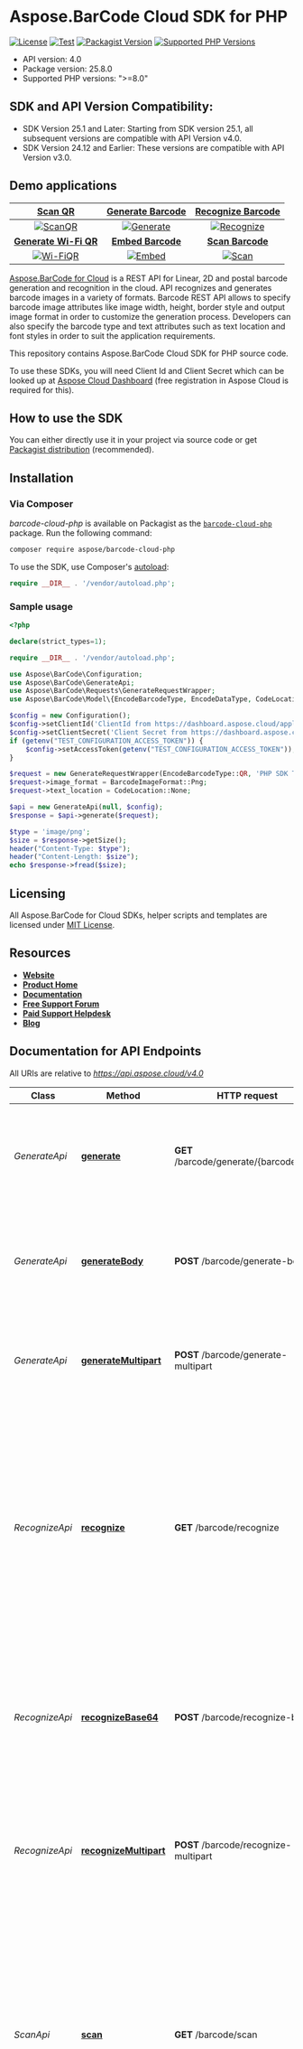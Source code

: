 # Aspose.BarCode Cloud SDK for PHP

[![License](https://img.shields.io/github/license/aspose-barcode-cloud/aspose-barcode-cloud-php)](LICENSE)
[![Test](https://github.com/aspose-barcode-cloud/aspose-barcode-cloud-php/actions/workflows/php-versions.yml/badge.svg?branch=main)](https://github.com/aspose-barcode-cloud/aspose-barcode-cloud-php/actions/workflows/php-versions.yml)
[![Packagist Version](https://img.shields.io/packagist/v/aspose/barcode-cloud-php)](https://packagist.org/packages/aspose/barcode-cloud-php)
[![Supported PHP Versions](https://img.shields.io/packagist/dependency-v/aspose/barcode-cloud-php/php)](https://packagist.org/packages/aspose/barcode-cloud-php)

- API version: 4.0
- Package version: 25.8.0
- Supported PHP versions: ">=8.0"

## SDK and API Version Compatibility:

- SDK Version 25.1 and Later: Starting from SDK version 25.1, all subsequent versions are compatible with API Version v4.0.
- SDK Version 24.12 and Earlier: These versions are compatible with API Version v3.0.

## Demo applications

[Scan QR](https://products.aspose.app/barcode/scanqr) | [Generate Barcode](https://products.aspose.app/barcode/generate) | [Recognize Barcode](https://products.aspose.app/barcode/recognize)
:---: | :---: | :---:
[![ScanQR](https://products.aspose.app/barcode/scanqr/img/aspose_scanqr-app-48.png)](https://products.aspose.app/barcode/scanqr) | [![Generate](https://products.aspose.app/barcode/generate/img/aspose_generate-app-48.png)](https://products.aspose.app/barcode/generate) | [![Recognize](https://products.aspose.app/barcode/recognize/img/aspose_recognize-app-48.png)](https://products.aspose.app/barcode/recognize)
[**Generate Wi-Fi QR**](https://products.aspose.app/barcode/wifi-qr) | [**Embed Barcode**](https://products.aspose.app/barcode/embed) | [**Scan Barcode**](https://products.aspose.app/barcode/scan)
[![Wi-FiQR](https://products.aspose.app/barcode/embed/img/aspose_wifi-qr-app-48.png)](https://products.aspose.app/barcode/wifi-qr) | [![Embed](https://products.aspose.app/barcode/embed/img/aspose_embed-app-48.png)](https://products.aspose.app/barcode/embed) | [![Scan](https://products.aspose.app/barcode/embed/img/aspose_scan-app-48.png)](https://products.aspose.app/barcode/scan)

[Aspose.BarCode for Cloud](https://products.aspose.cloud/barcode/) is a REST API for Linear, 2D and postal barcode generation and recognition in the cloud. API recognizes and generates barcode images in a variety of formats. Barcode REST API allows to specify barcode image attributes like image width, height, border style and output image format in order to customize the generation process. Developers can also specify the barcode type and text attributes such as text location and font styles in order to suit the application requirements.

This repository contains Aspose.BarCode Cloud SDK for PHP source code.

To use these SDKs, you will need Client Id and Client Secret which can be looked up at [Aspose Cloud Dashboard](https://dashboard.aspose.cloud/applications) (free registration in Aspose Cloud is required for this).

## How to use the SDK

You can either directly use it in your project via source code or get [Packagist distribution](https://packagist.org/packages/aspose/barcode-cloud-php) (recommended).

## Installation

### Via Composer

*barcode-cloud-php* is available on Packagist as the
[`barcode-cloud-php`](https://packagist.org/packages/aspose/barcode-cloud-php) package. Run the following command:

```sh
composer require aspose/barcode-cloud-php
```

To use the SDK, use Composer's [autoload](https://getcomposer.org/doc/01-basic-usage.md#autoloading):

```php
require __DIR__ . '/vendor/autoload.php';
```

### Sample usage

```php
<?php

declare(strict_types=1);

require __DIR__ . '/vendor/autoload.php';

use Aspose\BarCode\Configuration;
use Aspose\BarCode\GenerateApi;
use Aspose\BarCode\Requests\GenerateRequestWrapper;
use Aspose\BarCode\Model\{EncodeBarcodeType, EncodeDataType, CodeLocation, BarcodeImageFormat};

$config = new Configuration();
$config->setClientId('ClientId from https://dashboard.aspose.cloud/applications');
$config->setClientSecret('Client Secret from https://dashboard.aspose.cloud/applications');
if (getenv("TEST_CONFIGURATION_ACCESS_TOKEN")) {
    $config->setAccessToken(getenv("TEST_CONFIGURATION_ACCESS_TOKEN"));
}

$request = new GenerateRequestWrapper(EncodeBarcodeType::QR, 'PHP SDK Test');
$request->image_format = BarcodeImageFormat::Png;
$request->text_location = CodeLocation::None;

$api = new GenerateApi(null, $config);
$response = $api->generate($request);

$type = 'image/png';
$size = $response->getSize();
header("Content-Type: $type");
header("Content-Length: $size");
echo $response->fread($size);

```

## Licensing

All Aspose.BarCode for Cloud SDKs, helper scripts and templates are licensed under [MIT License](LICENSE).

## Resources

- [**Website**](https://www.aspose.cloud)
- [**Product Home**](https://products.aspose.cloud/barcode/)
- [**Documentation**](https://docs.aspose.cloud/barcode/)
- [**Free Support Forum**](https://forum.aspose.cloud/c/barcode)
- [**Paid Support Helpdesk**](https://helpdesk.aspose.cloud/)
- [**Blog**](https://blog.aspose.cloud/categories/aspose.barcode-cloud-product-family/)

## Documentation for API Endpoints

All URIs are relative to *<https://api.aspose.cloud/v4.0>*

Class | Method | HTTP request | Description
----- | ------ | ------------ | -----------
*GenerateApi* | [**generate**](docs/Api/GenerateApi.md#generate) | **GET** /barcode/generate/{barcodeType} | Generate barcode using GET request with parameters in route and query string.
*GenerateApi* | [**generateBody**](docs/Api/GenerateApi.md#generatebody) | **POST** /barcode/generate-body | Generate barcode using POST request with parameters in body in json or xml format.
*GenerateApi* | [**generateMultipart**](docs/Api/GenerateApi.md#generatemultipart) | **POST** /barcode/generate-multipart | Generate barcode using POST request with parameters in multipart form.
*RecognizeApi* | [**recognize**](docs/Api/RecognizeApi.md#recognize) | **GET** /barcode/recognize | Recognize barcode from file on server in the Internet using GET requests with parameter in query string. For recognizing files from your hard drive use &#x60;recognize-body&#x60; or &#x60;recognize-multipart&#x60; endpoints instead.
*RecognizeApi* | [**recognizeBase64**](docs/Api/RecognizeApi.md#recognizebase64) | **POST** /barcode/recognize-body | Recognize barcode from file in request body using POST requests with parameters in body in json or xml format.
*RecognizeApi* | [**recognizeMultipart**](docs/Api/RecognizeApi.md#recognizemultipart) | **POST** /barcode/recognize-multipart | Recognize barcode from file in request body using POST requests with parameters in multipart form.
*ScanApi* | [**scan**](docs/Api/ScanApi.md#scan) | **GET** /barcode/scan | Scan barcode from file on server in the Internet using GET requests with parameter in query string. For scaning files from your hard drive use &#x60;scan-body&#x60; or &#x60;scan-multipart&#x60; endpoints instead.
*ScanApi* | [**scanBase64**](docs/Api/ScanApi.md#scanbase64) | **POST** /barcode/scan-body | Scan barcode from file in request body using POST requests with parameter in body in json or xml format.
*ScanApi* | [**scanMultipart**](docs/Api/ScanApi.md#scanmultipart) | **POST** /barcode/scan-multipart | Scan barcode from file in request body using POST requests with parameter in multipart form.

## Documentation For Models

- [ApiError](docs/Model/ApiError.md)
- [ApiErrorResponse](docs/Model/ApiErrorResponse.md)
- [BarcodeImageFormat](docs/Model/BarcodeImageFormat.md)
- [BarcodeImageParams](docs/Model/BarcodeImageParams.md)
- [BarcodeResponse](docs/Model/BarcodeResponse.md)
- [BarcodeResponseList](docs/Model/BarcodeResponseList.md)
- [CodeLocation](docs/Model/CodeLocation.md)
- [DecodeBarcodeType](docs/Model/DecodeBarcodeType.md)
- [EncodeBarcodeType](docs/Model/EncodeBarcodeType.md)
- [EncodeData](docs/Model/EncodeData.md)
- [EncodeDataType](docs/Model/EncodeDataType.md)
- [GenerateParams](docs/Model/GenerateParams.md)
- [GraphicsUnit](docs/Model/GraphicsUnit.md)
- [RecognitionImageKind](docs/Model/RecognitionImageKind.md)
- [RecognitionMode](docs/Model/RecognitionMode.md)
- [RecognizeBase64Request](docs/Model/RecognizeBase64Request.md)
- [RegionPoint](docs/Model/RegionPoint.md)
- [ScanBase64Request](docs/Model/ScanBase64Request.md)



